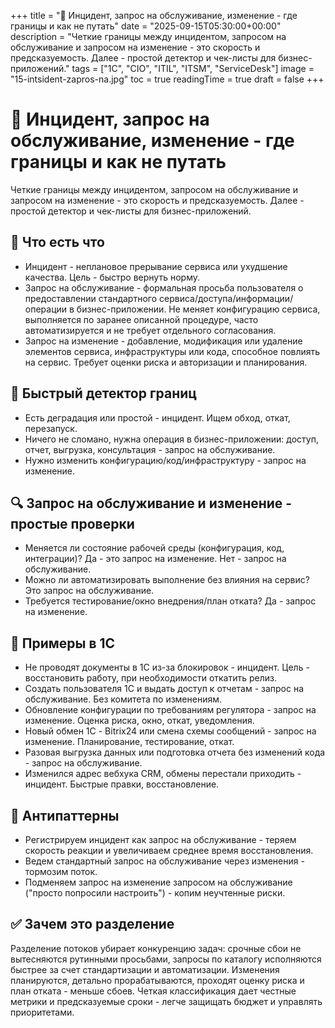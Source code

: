 +++
title = "🔎 Инцидент, запрос на обслуживание, изменение - где границы и как не путать"
date = "2025-09-15T05:30:00+00:00"
description = "Четкие границы между инцидентом, запросом на обслуживание и запросом на изменение - это скорость и предсказуемость. Далее - простой детектор и чек-листы для бизнес-приложений."
tags = ["1C", "CIO", "ITIL", "ITSM", "ServiceDesk"]
image = "15-intsident-zapros-na.jpg"
toc = true
readingTime = true
draft = false
+++

# 🔎 Инцидент, запрос на обслуживание, изменение - где границы и как не путать  
Четкие границы между инцидентом, запросом на обслуживание и запросом на изменение - это скорость и предсказуемость. Далее - простой детектор и чек-листы для бизнес-приложений.  
  
## 🧠 Что есть что  
* Инцидент - неплановое прерывание сервиса или ухудшение качества. Цель - быстро вернуть норму.  
* Запрос на обслуживание - формальная просьба пользователя о предоставлении стандартного сервиса/доступа/информации/операции в бизнес-приложении. Не меняет конфигурацию сервиса, выполняется по заранее описанной процедуре, часто автоматизируется и не требует отдельного согласования.  
* Запрос на изменение - добавление, модификация или удаление элементов сервиса, инфраструктуры или кода, способное повлиять на сервис. Требует оценки риска и авторизации и планирования.  
  
## 🧭 Быстрый детектор границ  
* Есть деградация или простой - инцидент. Ищем обход, откат, перезапуск.  
* Ничего не сломано, нужна операция в бизнес-приложении: доступ, отчет, выгрузка, консультация - запрос на обслуживание.  
* Нужно изменить конфигурацию/код/инфраструктуру - запрос на изменение.  
  
## 🔍 Запрос на обслуживание и изменение - простые проверки  
* Меняется ли состояние рабочей среды (конфигурация, код, интеграции)? Да - это запрос на изменение. Нет - запрос на обслуживание.  
* Можно ли автоматизировать выполнение без влияния на сервис? Это запрос на обслуживание.  
* Требуется тестирование/окно внедрения/план отката? Да - запрос на изменение.  
  
## 🧩 Примеры в 1С  
* Не проводят документы в 1С из-за блокировок - инцидент. Цель - восстановить работу, при необходимости откатить релиз.  
* Создать пользователя 1С и выдать доступ к отчетам - запрос на обслуживание. Без комитета по изменениям.  
* Обновление конфигурации по требованиям регулятора - запрос на изменение. Оценка риска, окно, откат, уведомления.  
* Новый обмен 1С - Bitrix24 или смена схемы сообщений - запрос на изменение. Планирование, тестирование, откат.  
* Разовая выгрузка данных или подготовка отчета без изменений кода - запрос на обслуживание.  
* Изменился адрес вебхука CRM, обмены перестали приходить - инцидент. Быстрые правки, восстановление.  
  
## 🚫 Антипаттерны  
* Регистрируем инцидент как запрос на обслуживание - теряем скорость реакции и увеличиваем среднее время восстановления.  
* Ведем стандартный запрос на обслуживание через изменения - тормозим поток.  
* Подменяем запрос на изменение запросом на обслуживание ("просто попросили настроить") - копим неучтенные риски.  
  
## ✅ Зачем это разделение  
Разделение потоков убирает конкуренцию задач: срочные сбои не вытесняются рутинными просьбами, запросы по каталогу исполняются быстрее за счет стандартизации и автоматизации. Изменения планируются, детально прорабатываются, проходят оценку риска и план отката - меньше сбоев. Четкая классификация дает честные метрики и предсказуемые сроки - легче защищать бюджет и управлять приоритетами.  
